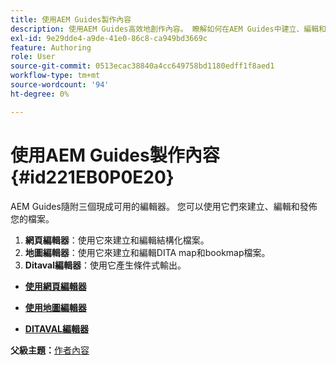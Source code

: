 ```yaml
---
title: 使用AEM Guides製作內容
description: 使用AEM Guides高效地創作內容。 瞭解如何在AEM Guides中建立、編輯和發佈檔案。
exl-id: 9e29dde4-a9de-41e0-86c8-ca949bd3669c
feature: Authoring
role: User
source-git-commit: 0513ecac38840a4cc649758bd1180edff1f8aed1
workflow-type: tm+mt
source-wordcount: '94'
ht-degree: 0%

---
```


# 使用AEM Guides製作內容 {#id221EB0P0E20}

AEM Guides隨附三個現成可用的編輯器。 您可以使用它們來建立、編輯和發佈您的檔案。

1. **網頁編輯器**：使用它來建立和編輯結構化檔案。
1. **地圖編輯器**：使用它來建立和編輯DITA map和bookmap檔案。
1. **Ditaval編輯器**：使用它產生條件式輸出。

- **[使用網頁編輯器](web-editor.md)**

- **[使用地圖編輯器](map-editor.md)**

- **[DITAVAL編輯器](ditaval-editor.md)**


**父級主題：**[&#x200B;作者內容](authoring-content.md)
